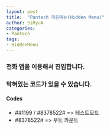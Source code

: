 ```yaml
---
layout: post
title:  "Pantech 히든메뉴(Hidden Menu)"
author: SiRyuA
categories:
- Pantech
tags:
- HiddenMenu
---
```



### 전화 앱을 이용해서 진입합니다.

### 막혀있는 코드가 있을 수 있습니다.


#### Codes
* ##1199 / #8378522# => 테스트모드
* #8378522# => 부트 카운트
